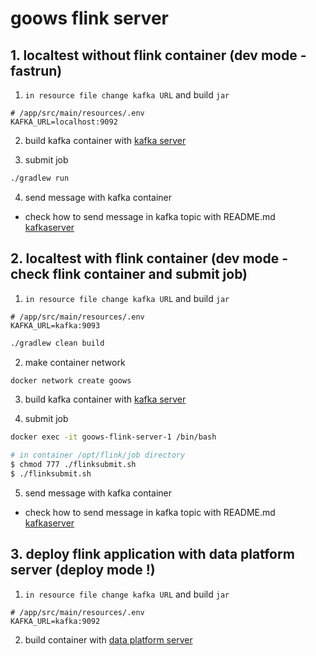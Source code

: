 # goows flink server



## 1. localtest without flink container (dev mode - fastrun)
1. `in resource file change kafka URL` and build `jar`
```
# /app/src/main/resources/.env
KAFKA_URL=localhost:9092
```

2. build kafka container with [kafka server](https://github.com/BOKJUNSOO/goows-kafka-server)

3. submit job
```bash
./gradlew run
```

4. send message with kafka container
- check how to send message in kafka topic with README.md [kafkaserver](https://github.com/BOKJUNSOO/goows-kafka-server)


## 2. localtest with flink container (dev mode - check flink container and submit job)

1. `in resource file change kafka URL` and build `jar`
```
# /app/src/main/resources/.env
KAFKA_URL=kafka:9093
```
```bash
./gradlew clean build
```
2. make container network
```bash
docker network create goows
```
3. build kafka container with [kafka server](https://github.com/BOKJUNSOO/goows-kafka-server)

4. submit job
```bash
docker exec -it goows-flink-server-1 /bin/bash

# in container /opt/flink/job directory
$ chmod 777 ./flinksubmit.sh
$ ./flinksubmit.sh
```

5. send message with kafka container
- check how to send message in kafka topic with README.md [kafkaserver](https://github.com/BOKJUNSOO/goows-kafka-server)

## 3. deploy flink application with data platform server (deploy mode !)
1. `in resource file change kafka URL` and build `jar`
```
# /app/src/main/resources/.env
KAFKA_URL=kafka:9092
```

2. build container with [data platform server](www.naver.com)